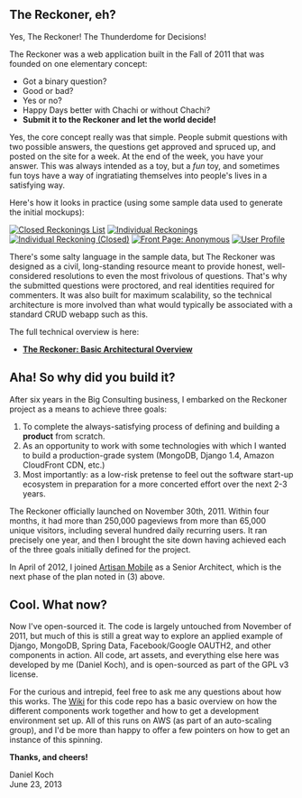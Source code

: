 ## The Reckoner, eh?

Yes, The Reckoner!  The Thunderdome for Decisions!

The Reckoner was a web application built in the Fall of 2011 that was founded on one elementary concept:

* Got a binary question?
* Good or bad?  
* Yes or no?  
* Happy Days better with Chachi or without Chachi? 
* **Submit it to the Reckoner and let the world decide!**
 
Yes, the core concept really was that simple. People submit questions with two possible answers, the questions get approved and spruced up, and posted on the site for a week.  At the end of the week, you have your answer.  This was always intended as a toy, but a *fun* toy, and sometimes fun toys have a way of ingratiating themselves into people's lives in a satisfying way.

Here's how it looks in practice (using some sample data used to generate the initial mockups):

[![Closed Reckonings List](https://s3.amazonaws.com/Working_Dan_Files/Reckoner+Mockups/Closed+Reckonings+Screen+Thumbnail.gif)](https://s3.amazonaws.com/Working_Dan_Files/Reckoner+Mockups/Closed+Reckonings+Screen.gif)
[![Individual Reckonings](https://s3.amazonaws.com/Working_Dan_Files/Reckoner+Mockups/Individual+Reckoning+Thumbnail.gif)](https://s3.amazonaws.com/Working_Dan_Files/Reckoner+Mockups/Individual+Reckoning.gif)
[![Individual Reckoning (Closed)](https://s3.amazonaws.com/Working_Dan_Files/Reckoner+Mockups/Individual+Reckoning+%28Closed%29+Thumbnail.gif)](https://s3.amazonaws.com/Working_Dan_Files/Reckoner+Mockups/Individual+Reckoning+%28Closed%29.gif)
[![Front Page: Anonymous](https://s3.amazonaws.com/Working_Dan_Files/Reckoner+Mockups/Front+Page+Logged+Out+Thumbnail.gif)](https://s3.amazonaws.com/Working_Dan_Files/Reckoner+Mockups/Front+Page+Logged+Out.gif)
[![User Profile](https://s3.amazonaws.com/Working_Dan_Files/Reckoner+Mockups/Profile+Main+Page+Thumbnail.gif)](https://s3.amazonaws.com/Working_Dan_Files/Reckoner+Mockups/Profile+Main+Page.gif)

There's some salty language in the sample data, but The Reckoner was designed as a civil, long-standing resource meant to provide honest, well-considered resolutions to even the most frivolous of questions.  That's why the submitted questions were proctored, and real identities required for commenters.  It was also built for maximum scalability, so the technical architecture is more involved than what would typically be associated with a standard CRUD webapp such as this.

The full technical overview is here:

* **[The Reckoner: Basic Architectural Overview](https://github.com/dankoch/reckonersite/wiki/Basic-Architectural-Overview)**

## Aha! So why did you build it?

After six years in the Big Consulting business, I embarked on the Reckoner project as a means to achieve three goals:

1. To complete the always-satisfying process of defining and building a **product** from scratch.
2. As an opportunity to work with some technologies with which I wanted to build a production-grade system (MongoDB, Django 1.4, Amazon CloudFront CDN, etc.)
3. Most importantly: as a low-risk pretense to feel out the software start-up ecosystem in preparation for a more concerted effort over the next 2-3 years.
 
The Reckoner officially launched on November 30th, 2011.  Within four months, it had more than 250,000 pageviews from more than 65,000 unique visitors, including several hundred daily recurring users.  It ran precisely one year, and then I brought the site down having achieved each of the three goals initially defined for the project.

In April of 2012, I joined [Artisan Mobile](http://www.useartisan.com) as a Senior Architect, which is the next phase of the plan noted in (3) above.

## Cool.  What now?

Now I've open-sourced it.  The code is largely untouched from November of 2011, but much of this is still a great way to explore an applied example of Django, MongoDB, Spring Data, Facebook/Google OAUTH2, and other components in action.  All code, art assets, and everything else here was developed by me (Daniel Koch), and is open-sourced as part of the GPL v3 license.

For the curious and intrepid, feel free to ask me any questions about how this works.  The [Wiki](https://github.com/dankoch/reckonersite/wiki) for this code repo has a basic overview on how the different components work together and how to get a development environment set up.  All of this runs on AWS (as part of an auto-scaling group), and I'd be more than happy to offer a few pointers on how to get an instance of this spinning.

**Thanks, and cheers!**

Daniel Koch<br>
June 23, 2013
